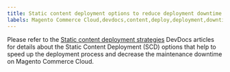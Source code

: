 ```yaml
---
title: Static content deployment options to reduce deployment downtime on Cloud
labels: Magento Commerce Cloud,devdocs,content,deploy,deployment,downtime,static,ece-tools,how to
---
```


Please refer to the [Static content deployment strategies](https://devdocs.magento.com/guides/v2.3/cloud/deploy/static-content-deployment.html) DevDocs articles for details about the Static Content Deployment (SCD) options that help to speed up the deployment process and decrease the maintenance downtime on Magento Commerce Cloud.